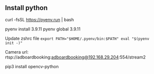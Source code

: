 ## Install python 
curl -fsSL https://pyenv.run | bash

pyenv install 3.9.11
pyenv global 3.9.11

Update zshrc file
`
export PATH="$HOME/.pyenv/bin:$PATH"
eval "$(pyenv init -)"
`

Camera url: rtsp://adboardbooking:adboardbooking@192.168.29.204:554/stream2

pip3 install opencv-python